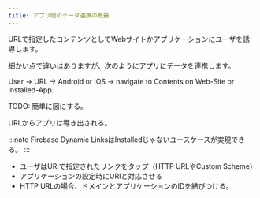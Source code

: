 ```yaml
---
title: アプリ間のデータ連携の概要
---
```


URLで指定したコンテンツとしてWebサイトかアプリケーションにユーザを誘導します。

細かい点で違いはありますが、次のようにアプリにデータを連携します。

User -> URL -> Android or iOS -> navigate to Contents on Web-Site or Installed-App.

TODO: 簡単に図にする。

URLからアプリは導き出される。

:::note
Firebase Dynamic LinksはInstalledじゃないユースケースが実現できる。
:::

 - ユーザはURIで指定されたリンクをタップ（HTTP URLやCustom Scheme）
 - アプリケーションの設定時にURIと対応させる
 - HTTP URLの場合、ドメインとアプリケーションのIDを結びつける。

